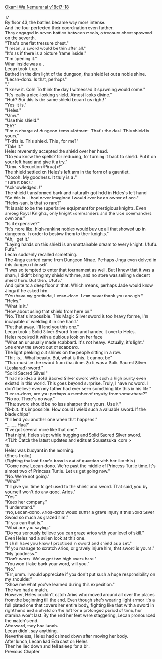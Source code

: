 [Okami Wa Nemuranai v18c17-18](https://www.sousetsuka.com/2020/05/okami-wa-nemuranai-181718.html)
<br/><br/>
17<br/>
By floor 43, the battles became way more intense.<br/>
And the four perfected their coordination even further.<br/>
They engaged in seven battles between meals, a treasure chest spawned on the seventh.<br/>
"That's one flat treasure chest."<br/>
"I mean, a sword would be thin after all."<br/>
"It's as if there is a picture frame inside."<br/>
"I'm opening it."<br/>
What inside was a <Shield of Wolkan>.<br/>
Lecan took it up.<br/>
Bathed in the dim light of the dungeon, the shield let out a noble shine.<br/>
"Lecan-dono. Is that, perhaps"<br/>
"<Shield of Wolkan>."<br/>
"I knew it. Ooh! To think the day I witnessed it spawning would come."<br/>
"It's really a nice-looking shield. Almost looks divine."<br/>
"Huh? But this is the same shield Lecan has right?"<br/>
"Yes, it is."<br/>
"Heles."<br/>
"Umu."<br/>
"Use this shield."<br/>
"Eh?"<br/>
"I'm in charge of dungeon items allotment. That's the deal. This shield is yours."<br/>
"T-this is. This shield. This <Shield of Wolkan>, for me?"<br/>
"Take it."<br/>
Heles reverently accepted the shield over her head.<br/>
"Do you know the spells? <Pirua> for reducing, <Parshoot> for turning it back to shield. Put it on your left hand and give it a try."<br/>
"Umu. <Reduction (Pirua)>!"<br/>
The shield settled on Heles's left arm in the form of a gauntlet.<br/>
"Ooooh. My goodness. It truly is a <Shield of Wolkan>."<br/>
"Turn it back."<br/>
"Acknowledged. <Deploy>!"<br/>
The shield transformed back and naturally got held in Heles's left hand.<br/>
"So this is <Shield of Wolkan>. I had never imagined I would ever be an owner of one."<br/>
"Heles-san. Is that so rare?"<br/>
"It is said to be the superlative equipment for prestigious knights. Even among Royal Knights, only knight commanders and the vice commanders own one."<br/>
"Is it expensive?"<br/>
"It's more like, high-ranking nobles would buy up all <Shield of Wolkan> that showed up in dungeons. In order to bestow them to their knights."<br/>
"Ah, I get it."<br/>
"Laying hands on this shield is an unattainable dream to every knight. Ufufu. Fufu."<br/>
Lecan suddenly recalled something.<br/>
The <Shield of Wolkan> Jinga carried came from Dungeon Ninae. Perhaps Jinga even delved in this dungeon himself.<br/>
"I was so tempted to enter that tournament as well. But I knew that it was a sham, I didn't bring my shield with me, and no store was selling a decent shield here. But then. Ufufu."<br/>
And quite to a deep floor at that. Which means, perhaps Jade would know Jinga if he asked him.<br/>
"You have my gratitude, Lecan-dono. I can never thank you enough."<br/>
"Heles."<br/>
"What is it."<br/>
"How about using that shield from here on."<br/>
"No. That's impossible. This Magic Silver sword is too heavy for me, I'm incapable of wielding it in one hand."<br/>
"Put that away. I'll lend you this one."<br/>
Lecan took a Solid Silver Sword from <Storage> and handed it over to Heles.<br/>
Heles received it with a dubious look on her face.<br/>
"What an unusually made scabbard. It's not heavy. Actually, it's light."<br/>
She drew the sword out of scabbard.<br/>
The light peeking out shines on the people sitting in a row.<br/>
"This is... What beauty. But, what is this. It cannot be"<br/>
"That must be the sword from that time. So it was a Solid Sacred Silver (Lesharad) sword."<br/>
"Solid Sacred Silver!"<br/>
"I had no idea a Solid Sacred Silver sword with such a high purity even existed in this world. This goes beyond surprise. Truly, I have no word. I don't believe even my father had ever seen something like this in his life."<br/>
"Lecan-dono, are you perhaps a member of royalty from somewhere?"<br/>
"No no. There's no way."<br/>
"That sword should be no less sharper than yours. Use it."<br/>
"B-but. It's impossible. How could I wield such a valuable sword. If the blade chips"<br/>
"I'll lend you another one when that happens."<br/>
".........Haa?"<br/>
"I've got several more like that one."<br/>
That night, Heles slept while hugging <Shield of Wolkan> and Solid Sacred Silver sword.<br/>
<TLN: Catch the latest updates and edits at Sousetsuka .com ><br/>
18<br/>
Heles was buoyant in the morning.<br/>
(She's frolic.)<br/>
(Fighting the last floor's boss is out of question with her like this.)<br/>
"Come now, Lecan-dono. We're past the middle of Princess Turtle time. It's almost two of Princess Turtle. Let us get going now."<br/>
"No. We're not going."<br/>
"Wha?"<br/>
"I'll give you time to get used to the shield and sword. That said, you by yourself won't do any good. Arios."<br/>
"Yes."<br/>
"Keep her company."<br/>
"I understand."<br/>
"No, Lecan-dono. Arios-dono would suffer a grave injury if this Solid Silver Sword so much as grazed him."<br/>
"If you can that is."<br/>
"What are you saying."<br/>
"Do you seriously believe you can graze Arios with your level of skill."<br/>
Even Heles had a sullen look at this one.<br/>
"I shall have you know I practiced in sword and shield as a set."<br/>
"If you manage to scratch Arios, or gravely injure him, that sword is yours."<br/>
"My goodness."<br/>
"Don't worry. We've got two high <Recovery> users here."<br/>
"You won't take back your word, will you."<br/>
"No."<br/>
"Err, umm. I would appreciate if you don't put such a huge responsibility on my shoulder."<br/>
"Show me what you've learned during this expedition."<br/>
The two had a match.<br/>
However, Heles couldn't catch Arios who moved around all over the places from the beginning till the end. Even though she's wearing light armor it's a full plated one that covers her entire body, fighting like that with a sword in right hand and a shield on the left for a prolonged period of time, her stamina won't last. By the end her feet were staggering, Lecan pronounced the match's end.<br/>
Afterward, they had lunch.<br/>
Lecan didn't say anything.<br/>
Nevertheless, Heles had calmed down after moving her body.<br/>
After lunch, Lecan had Eda cast <Purification> on Heles.<br/>
Then he lied down and fell asleep for a bit.<br/>
Previous Chapter<br/>
